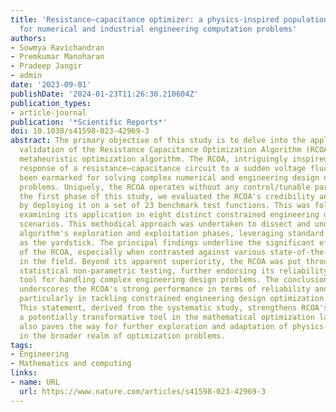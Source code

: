 ```yaml
---
title: 'Resistance–capacitance optimizer: a physics-inspired population-based algorithm
  for numerical and industrial engineering computation problems'
authors:
- Sowmya Ravichandran
- Premkumar Manoharan
- Pradeep Jangir
- admin
date: '2023-09-01'
publishDate: '2024-01-23T11:26:30.210604Z'
publication_types:
- article-journal
publication: '*Scientific Reports*'
doi: 10.1038/s41598-023-42969-3
abstract: The primary objective of this study is to delve into the application and
  validation of the Resistance Capacitance Optimization Algorithm (RCOA)—a new, physics-inspired
  metaheuristic optimization algorithm. The RCOA, intriguingly inspired by the time
  response of a resistance–capacitance circuit to a sudden voltage fluctuation, has
  been earmarked for solving complex numerical and engineering design optimization
  problems. Uniquely, the RCOA operates without any control/tunable parameters. In
  the first phase of this study, we evaluated the RCOA's credibility and functionality
  by deploying it on a set of 23 benchmark test functions. This was followed by thoroughly
  examining its application in eight distinct constrained engineering design optimization
  scenarios. This methodical approach was undertaken to dissect and understand the
  algorithm's exploration and exploitation phases, leveraging standard benchmark functions
  as the yardstick. The principal findings underline the significant effectiveness
  of the RCOA, especially when contrasted against various state-of-the-art algorithms
  in the field. Beyond its apparent superiority, the RCOA was put through rigorous
  statistical non-parametric testing, further endorsing its reliability as an innovative
  tool for handling complex engineering design problems. The conclusion of this research
  underscores the RCOA's strong performance in terms of reliability and precision,
  particularly in tackling constrained engineering design optimization challenges.
  This statement, derived from the systematic study, strengthens RCOA's position as
  a potentially transformative tool in the mathematical optimization landscape. It
  also paves the way for further exploration and adaptation of physics-inspired algorithms
  in the broader realm of optimization problems.
tags:
- Engineering
- Mathematics and computing
links:
- name: URL
  url: https://www.nature.com/articles/s41598-023-42969-3
---
```

